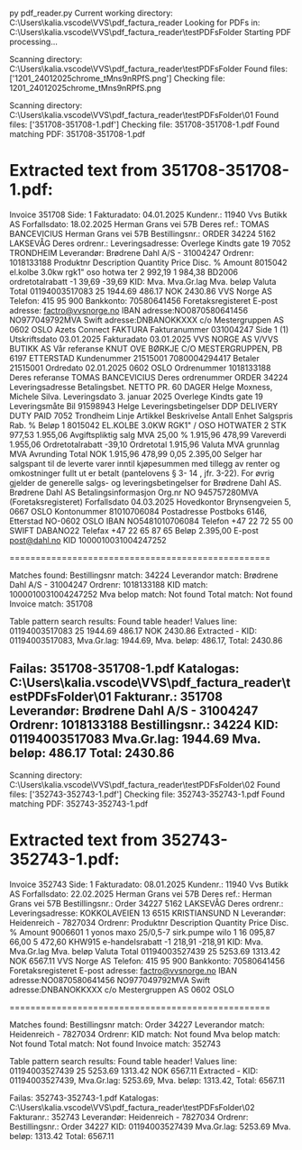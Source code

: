 py pdf_reader.py
Current working directory: C:\Users\kalia\.vscode\VVS\pdf_factura_reader
Looking for PDFs in: C:\Users\kalia\.vscode\VVS\pdf_factura_reader\testPDFsFolder
Starting PDF processing...

Scanning directory: C:\Users\kalia\.vscode\VVS\pdf_factura_reader\testPDFsFolder
Found files: ['1201_24012025chrome_tMns9nRPfS.png']
Checking file: 1201_24012025chrome_tMns9nRPfS.png

Scanning directory: C:\Users\kalia\.vscode\VVS\pdf_factura_reader\testPDFsFolder\01
Found files: ['351708-351708-1.pdf']
Checking file: 351708-351708-1.pdf
Found matching PDF: 351708-351708-1.pdf

Extracted text from 351708-351708-1.pdf:
==================================================
Invoice 351708
Side: 1
Fakturadato: 04.01.2025
Kundenr.: 11940
Vvs Butikk AS Forfallsdato: 18.02.2025
Herman Grans vei 57B Deres ref.: TOMAS BANCEVICIUS
Herman Grans vei 57B Bestillingsnr.: ORDER 34224
5162 LAKSEVÅG Deres ordrenr.:
Leveringsadresse:
Overlege Kindts gate 19
7052 TRONDHEIM
Leverandør: Brødrene Dahl A/S - 31004247 Ordrenr: 1018133188
Produktnr Description Quantity Price Disc. % Amount
8015042 el.kolbe 3.0kw rgk1" oso hotwa ter 2 992,19 1 984,38
BD2006 ordretotalrabatt -1 39,69 -39,69
KID: Mva. Mva.Gr.lag Mva. beløp Valuta Total
01194003517083 25 1944.69 486.17 NOK 2430.86
VVS Norge AS Telefon: 415 95 900 Bankkonto: 70580641456
Foretaksregisteret E-post adresse: factro@vvsnorge.no IBAN adresse:NO0870580641456
NO977049792MVA Swift adresse:DNBANOKKXXX
c/o Mestergruppen AS
0602 OSLO
Azets Connect
FAKTURA
Fakturanummer 031004247 Side 1 (1)
Utskriftsdato 03.01.2025
Fakturadato 03.01.2025
VVS NORGE AS V/VVS BUTIKK AS Vår referanse KNUT OVE BØRKJE
C/O MESTERGRUPPEN, PB 6197 ETTERSTAD Kundenummer 21515001
7080004294417 Betaler 21515001
Ordredato 02.01.2025
0602 OSLO
Ordrenummer 1018133188
Deres referanse TOMAS BANCEVICIUS
Deres ordrenummer ORDER 34224
Leveringsadresse Betalingsbet. NETTO PR. 60 DAGER
Helge Moxness, Michele Silva. Leveringsdato 3. januar 2025
Overlege Kindts gate 19 Leveringsmåte Bil
91598943 Helge
Leveringsbetingelser DDP DELIVERY DUTY PAID
7052 Trondheim
Linje Artikkel Beskrivelse Antall Enhet Salgspris Rab. % Beløp
1 8015042 EL.KOLBE 3.0KW RGK1" / OSO HOTWATER 2 STK 977,53 1.955,06
Avgiftspliktig salg MVA 25,00 % 1.915,96 478,99
Vareverdi 1.955,06
Ordretotalrabatt -39,10
Ordretotal 1.915,96
Valuta MVA grunnlag MVA Avrunding Total
NOK 1.915,96 478,99 0,05 2.395,00
Selger har salgspant til de leverte varer inntil kjøpesummen med tillegg av renter og omkostninger fullt ut er betalt (pantelovens § 3- 14 , jfr. 3-22). For øvrig gjelder de
generelle salgs- og leveringsbetingelser for Brødrene Dahl AS.
Brødrene Dahl AS Betalingsinformasjon
Org.nr NO 945757280MVA (Foretaksregisteret) Forfallsdato 04.03.2025
Hovedkontor Brynsengveien 5, 0667 OSLO
Kontonummer 81010706084
Postadresse Postboks 6146, Etterstad
NO-0602 OSLO IBAN NO5481010706084
Telefon +47 22 72 55 00 SWIFT DABANO22
Telefax +47 22 65 87 65 Beløp 2.395,00
E-post post@dahl.no
KID 1000010031004247252

==================================================

Matches found:
Bestillingsnr match: 34224
Leverandor match: Brødrene Dahl A/S - 31004247 Ordrenr: 1018133188
KID match: 1000010031004247252
Mva belop match: Not found
Total match: Not found
Invoice match: 351708

Table pattern search results:
Found table header!
Values line: 01194003517083 25 1944.69 486.17 NOK 2430.86
Extracted - KID: 01194003517083, Mva.Gr.lag: 1944.69, Mva. beløp: 486.17, Total: 2430.86

Failas: 351708-351708-1.pdf
Katalogas: C:\Users\kalia\.vscode\VVS\pdf_factura_reader\testPDFsFolder\01
Fakturanr.: 351708
Leverandør: Brødrene Dahl A/S - 31004247 Ordrenr: 1018133188
Bestillingsnr.: 34224
KID: 01194003517083
Mva.Gr.lag: 1944.69
Mva. beløp: 486.17
Total: 2430.86
--------------------------------------------------

Scanning directory: C:\Users\kalia\.vscode\VVS\pdf_factura_reader\testPDFsFolder\02
Found files: ['352743-352743-1.pdf']
Checking file: 352743-352743-1.pdf
Found matching PDF: 352743-352743-1.pdf

Extracted text from 352743-352743-1.pdf:
==================================================
Invoice 352743
Side: 1
Fakturadato: 08.01.2025
Kundenr.: 11940
Vvs Butikk AS Forfallsdato: 22.02.2025
Herman Grans vei 57B Deres ref.:
Herman Grans vei 57B Bestillingsnr.: Order 34227
5162 LAKSEVÅG Deres ordrenr.:
Leveringsadresse:
KOKKOLAVEIEN 13
6515 KRISTIANSUND N
Leverandør: Heidenreich - 7827034 Ordrenr:
Produktnr Description Quantity Price Disc. % Amount
9006601 1 yonos maxo 25/0,5-7 sirk.pumpe wilo 1 16 095,87 66,00 5 472,60
KHW915 e-handelsrabatt -1 218,91 -218,91
KID: Mva. Mva.Gr.lag Mva. beløp Valuta Total
01194003527439 25 5253.69 1313.42 NOK 6567.11
VVS Norge AS Telefon: 415 95 900 Bankkonto: 70580641456
Foretaksregisteret E-post adresse: factro@vvsnorge.no IBAN adresse:NO0870580641456
NO977049792MVA Swift adresse:DNBANOKKXXX
c/o Mestergruppen AS
0602 OSLO

==================================================

Matches found:
Bestillingsnr match: Order 34227
Leverandor match: Heidenreich - 7827034 Ordrenr:
KID match: Not found
Mva belop match: Not found
Total match: Not found
Invoice match: 352743

Table pattern search results:
Found table header!
Values line: 01194003527439 25 5253.69 1313.42 NOK 6567.11
Extracted - KID: 01194003527439, Mva.Gr.lag: 5253.69, Mva. beløp: 1313.42, Total: 6567.11

Failas: 352743-352743-1.pdf
Katalogas: C:\Users\kalia\.vscode\VVS\pdf_factura_reader\testPDFsFolder\02
Fakturanr.: 352743
Leverandør: Heidenreich - 7827034 Ordrenr:
Bestillingsnr.: Order 34227
KID: 01194003527439
Mva.Gr.lag: 5253.69
Mva. beløp: 1313.42
Total: 6567.11